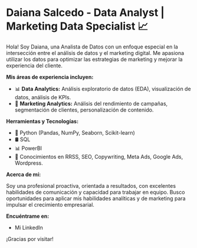 # Daiana Salcedo - Data Analyst | Marketing Data Specialist 📈

Hola! Soy Daiana, una Analista de Datos con un enfoque especial en la intersección entre el análisis de datos y el marketing digital. Me apasiona utilizar los datos para optimizar las estrategias de marketing y mejorar la experiencia del cliente.

**Mis áreas de experiencia incluyen:**

* 📊 **Data Analytics:** Análisis exploratorio de datos (EDA), visualización de datos, análisis de KPIs.
* 🎯 **Marketing Analytics:** Análisis del rendimiento de campañas, segmentación de clientes, personalización de contenido.

**Herramientas y Tecnologías:**

* 🐍 Python (Pandas, NumPy, Seaborn, Scikit-learn)
* 🛢 SQL
* 📊 PowerBI
* 📢 Conocimientos en RRSS, SEO, Copywriting, Meta Ads, Google Ads, Wordpress. 

**Acerca de mí:**

Soy una profesional proactiva, orientada a resultados, con excelentes habilidades de comunicación y capacidad para trabajar en equipo. Busco oportunidades para aplicar mis habilidades analíticas y de marketing para impulsar el crecimiento empresarial.

**Encuéntrame en:**

* <a str="https://www.linkedin.com/in/daiana-salcedo-847237364/">Mi LinkedIn</a>

¡Gracias por visitar!
